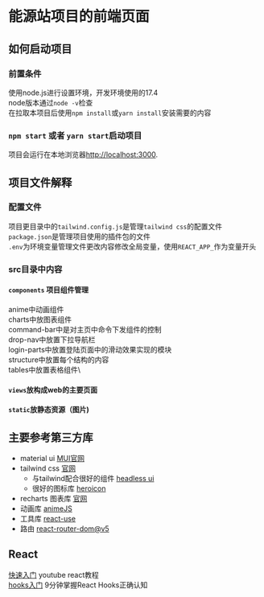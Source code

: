 # 能源站项目的前端页面

## 如何启动项目

### 前置条件

使用node.js进行设置环境，开发环境使用的17.4\
node版本通过`node -v`检查\
在拉取本项目后使用`npm install`或`yarn install`安装需要的内容

### `npm start` 或者 `yarn start`启动项目

项目会运行在本地浏览器[http://localhost:3000](http://localhost:3000).

## 项目文件解释

### 配置文件

项目更目录中的`tailwind.config.js`是管理`tailwind css`的配置文件\
`package.json`是管理项目使用的插件包的文件\
`.env`为环境变量管理文件更改内容修改全局变量，使用`REACT_APP_`作为变量开头

### src目录中内容

#### `components` 项目组件管理

anime中动画组件\
charts中放图表组件\
command-bar中是对主页中命令下发组件的控制\
drop-nav中放置下拉导航栏\
login-parts中放置登陆页面中的滑动效果实现的模块\
structure中放置每个结构的内容\
tables中放置表格组件\

#### `views`放构成web的主要页面

#### `static`放静态资源（图片)

## 主要参考第三方库

* material ui [MUI官网](https://mui.com/zh/)
* tailwind css [官网](https://tailwindcss.com)
  * 与tailwind配合很好的组件 [headless ui](https://headlessui.dev)
  * 很好的图标库 [heroicon](https://heroicons.com)
* recharts 图表库 [官网](https://recharts.org/en-US/)
* 动画库 [animeJS](https://www.animejs.cn)
* 工具库 [react-use](https://github.com/streamich/react-use)
* 路由 [react-router-dom@v5](https://v5.reactrouter.com)

## React

[快速入门](https://youtu.be/j942wKiXFu8) youtube react教程\
[hooks入门](https://www.bilibili.com/video/BV1JU4y1E73v?share_source=copy_web) 9分钟掌握React Hooks正确认知
